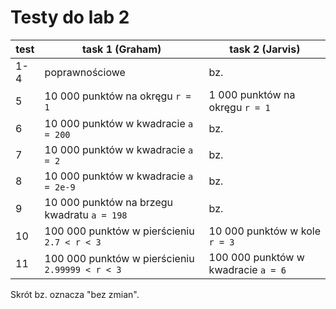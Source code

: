 # Testy do lab 2

| test | task 1 (Graham)                                 | task 2 (Jarvis)                     |
| ---- | ----------------------------------------------- | ----------------------------------- |
| 1-4  | poprawnościowe                                  | bz.                                 |
| 5    | 10 000 punktów na okręgu `r = 1`                | 1 000 punktów na okręgu `r = 1`     |
| 6    | 10 000 punktów w kwadracie `a = 200`            | bz.                                 |
| 7    | 10 000 punktów w kwadracie `a = 2`              | bz.                                 |
| 8    | 10 000 punktów w kwadracie `a = 2e-9`           | bz.                                 |
| 9    | 10 000 punktów na brzegu kwadratu `a = 198`     | bz.                                 |
| 10   | 100 000 punktów w pierścieniu `2.7 < r < 3`     | 10 000 punktów w kole `r = 3`       |
| 11   | 100 000 punktów w pierścieniu `2.99999 < r < 3` | 100 000 punktów w kwadracie `a = 6` |

Skrót bz. oznacza "bez zmian".

